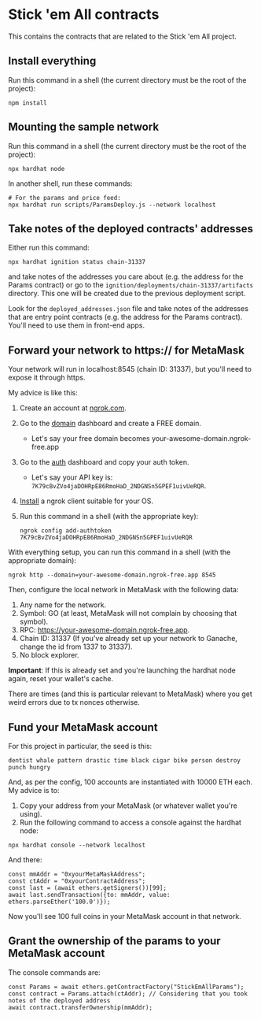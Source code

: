 # Stick 'em All contracts

This contains the contracts that are related to the Stick 'em All project.

## Install everything

Run this command in a shell (the current directory must be the root of the project):

```shell
npm install
```

## Mounting the sample network

Run this command in a shell (the current directory must be the root of the project):

```shell
npx hardhat node
```

In another shell, run these commands:

```shell
# For the params and price feed:
npx hardhat run scripts/ParamsDeploy.js --network localhost
```

## Take notes of the deployed contracts' addresses

Either run this command:

```shell
npx hardhat ignition status chain-31337
```

and take notes of the addresses you care about (e.g. the address for the Params contract) or go to the
`ignition/deployments/chain-31337/artifacts` directory. This one will be created due to the previous deployment script.

Look for the `deployed_addresses.json` file and take notes of the addresses that are entry point contracts
(e.g. the address for the Params contract). You'll need to use them in front-end apps.

## Forward your network to https:// for MetaMask

Your network will run in localhost:8545 (chain ID: 31337), but you'll need to expose it through https.

My advice is like this:

  1. Create an account at [ngrok.com](https://ngrok.com).
  2. Go to the [domain](https://dashboard.ngrok.com/cloud-edge/domains) dashboard and create a FREE domain.
     - Let's say your free domain becomes your-awesome-domain.ngrok-free.app 
  3. Go to the [auth](https://dashboard.ngrok.com/get-started/your-authtoken) dashboard and copy your auth token.
     - Let's say your API key is: `7K79cBvZVo4jaDOHRpE86RmoHaD_2NDGNSn5GPEF1uivUeRQR`.
  4. [Install](https://ngrok.com/download) a ngrok client suitable for your OS.
  5. Run this command in a shell (with the appropriate key):

     ```shell
     ngrok config add-authtoken 7K79cBvZVo4jaDOHRpE86RmoHaD_2NDGNSn5GPEF1uivUeRQR
     ```

With everything setup, you can run this command in a shell (with the appropriate domain):

```shell
ngrok http --domain=your-awesome-domain.ngrok-free.app 8545
```

Then, configure the local network in MetaMask with the following data:

1. Any name for the network.
2. Symbol: GO (at least, MetaMask will not complain by choosing that symbol).
3. RPC: https://your-awesome-domain.ngrok-free.app.
4. Chain ID: 31337 (If you've already set up your network to Ganache, change the id from 1337 to 31337).
5. No block explorer.

__Important__: If this is already set and you're launching the hardhat node again, reset your wallet's cache.

There are times (and this is particular relevant to MetaMask) where you get weird errors due to tx nonces otherwise.

## Fund your MetaMask account

For this project in particular, the seed is this:

```
dentist whale pattern drastic time black cigar bike person destroy punch hungry
```

And, as per the config, 100 accounts are instantiated with 10000 ETH each.
My advice is to:

1. Copy your address from your MetaMask (or whatever wallet you're using).
2. Run the following command to access a console against the hardhat node:

```shell
npx hardhat console --network localhost
```

And there:

```node
const mmAddr = "0xyourMetaMaskAddress";
const ctAddr = "0xyourContractAddress";
const last = (await ethers.getSigners())[99];
await last.sendTransaction({to: mmAddr, value: ethers.parseEther('100.0')});
```

Now you'll see 100 full coins in your MetaMask account in that network.

## Grant the ownership of the params to your MetaMask account

The console commands are:

```node
const Params = await ethers.getContractFactory("StickEmAllParams");
const contract = Params.attach(ctAddr); // Considering that you took notes of the deployed address
await contract.transferOwnership(mmAddr);
```